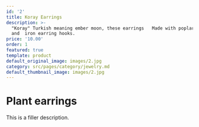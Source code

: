 ```yaml
---
id: '2'
title: Koray Earrings
description: >-
  "Koray" Turkish meaning ember moon, these earrings   Made with poplar wood
  and  iron earring hooks.
price: '10.00'
order: 1
featured: true
template: product
default_original_image: images/2.jpg
category: src/pages/category/jewelry.md
default_thumbnail_image: images/2.jpg
---
```

# Plant earrings

This is a filler description.
